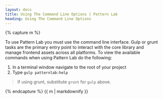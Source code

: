 ```yaml
---
layout: docs
title: Using The Command Line Options | Pattern Lab
heading: Using The Command Line Options
---
```


{% capture m %}

To use Pattern Lab you must use the command line interface. Gulp or grunt tasks are the primary entry point to interact with the core library and manage frontend assets across all platforms. To view the available commands when using Pattern Lab do the following:

1. In a terminal window navigate to the root of your project
2. Type `gulp patternlab:help`

> If using grunt, substitute `grunt` for `gulp` above.

{% endcapture %}
{{ m | markdownify }}
